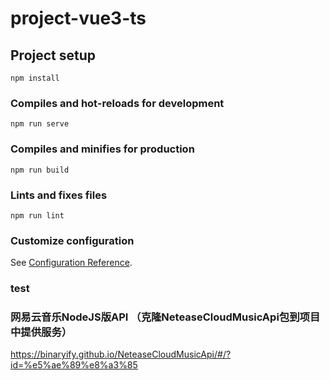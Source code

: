 # project-vue3-ts

## Project setup

```
npm install
```

### Compiles and hot-reloads for development

```
npm run serve
```

### Compiles and minifies for production

```
npm run build
```

### Lints and fixes files

```
npm run lint
```

### Customize configuration

See [Configuration Reference](https://cli.vuejs.org/config/).

### test

### 网易云音乐NodeJS版API （克隆NeteaseCloudMusicApi包到项目中提供服务）

https://binaryify.github.io/NeteaseCloudMusicApi/#/?id=%e5%ae%89%e8%a3%85
